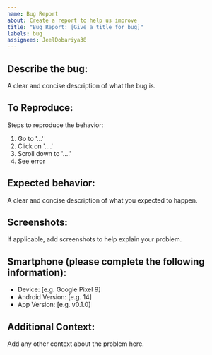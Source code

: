 ```yaml
---
name: Bug Report
about: Create a report to help us improve
title: "Bug Report: [Give a title for bug]"
labels: bug
assignees: JeelDobariya38
---
```


## Describe the bug:

A clear and concise description of what the bug is.

## To Reproduce:

Steps to reproduce the behavior:

1. Go to '...'
2. Click on '....'
3. Scroll down to '....'
4. See error

## Expected behavior:

A clear and concise description of what you expected to happen.

## Screenshots:

If applicable, add screenshots to help explain your problem.

## Smartphone (please complete the following information):

- Device: [e.g. Google Pixel 9]
- Android Version: [e.g. 14]
- App Version: [e.g. v0.1.0]

## Additional Context:

Add any other context about the problem here.
